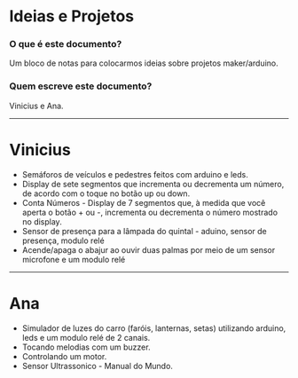 # Ideias e Projetos

### O que é este documento?

Um bloco de notas para colocarmos ideias sobre projetos maker/arduino. 

### Quem escreve este documento?

Vinicius e Ana.

---

# Vinicius

- Semáforos de veículos e pedestres feitos com arduino e leds.
- Display de sete segmentos que incrementa ou decrementa um número, de acordo com o toque no botão up ou down.
- Conta Números - Display de 7 segmentos que, à medida que você aperta o botão + ou -, incrementa ou decrementa o número mostrado no display.
- Sensor de presença para a lâmpada do quintal - aduino, sensor de presença, modulo relé
- Acende/apaga o abajur ao ouvir duas palmas por meio de um sensor microfone e um modulo relé
---

# Ana

- Simulador de luzes do carro (faróis, lanternas, setas) utilizando arduino, leds e um modulo relé de 2 canais.
- Tocando melodias com um buzzer.
- Controlando um motor.
- Sensor Ultrassonico - Manual do Mundo.


